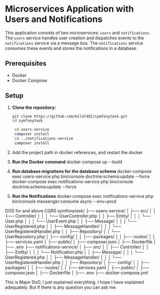 # Microservices Application with Users and Notifications

This application consists of two microservices: `users` and `notifications`. The `users` service handles user creation and dispatches events to the `notifications` service via a message bus. The `notifications` service consumes these events and stores the notifications in a database.

## Prerequisites

- Docker
- Docker Compose

## Setup

1. **Clone the repository:**

   ```sh
   git clone https://github.com/bilal482/symfonytask.git
   cd symfonytask

    cd users-service
    composer install
    cd ../notifications-service
    composer install


2. Add the project path in docker references, and restart the docker

3. **Run the Docker command**
    docker-compose up --build

4. **Run database migrations for the database schema**
    docker-compose exec users-service php bin/console doctrine:schema:update --force
    docker-compose exec notifications-service php bin/console doctrine:schema:update --force

5. **Run the Notifications**
    docker-compose exec notifications-service php bin/console messenger:consume async --env=prod


DOD for and above CQRS
symfonytask/
├── users-service/
│   ├── src/
│   │   ├── Controller/
│   │   │       └── UserController.php
│   │   ├── Entity/
│   │   │   └── User.php
│   │   │   └── UserEvent.php
│   │   ├── Message/
│   │   │   └── UserRegistered.php
│   │   ├── MessageHandler/
│   │   │    └── UserRegisteredHandler.php
│   │   ├── Repository/
│   │    └── UserRepository.php
│   ├── config/
│   │   ├── packages/
│   │   ├── routes/
│   │   ├── services.yaml
│   ├── public/
│   ├── composer.json
│   ├── Dockerfile
│   ├── .env
├── notifications-service/
│   ├── src/
│   │   ├── Controller/
│   │   ├── Entity/
│   │   │   └── Notification.php
│   │   ├── Message/
│   │   │   └── UserRegistered.php
│   │   ├── MessageHandler/
│   │   │    └── UserRegisteredHandler.php
│   │   ├── Repository/
│   ├── config/
│   │   ├── packages/
│   │   ├── routes/
│   │   ├── services.yaml
│   ├── public/
│   ├── composer.json
│   ├── Dockerfile
│   ├── .env
├──  docker-compose.yml


This is Major DoD, I just explained everything. I hope I have explained adequately. But if there is any question you can ask me.
